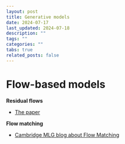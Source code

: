 ```yaml
---
layout: post
title: Generative models
date: 2024-07-17
last_updated: 2024-07-18
description: ""
tags: ""
categories: ""
tabs: true
related_posts: false
---
```


# Flow-based models

**Residual flows**
- [The paper](https://arxiv.org/pdf/1906.02735)

**Flow matching**

- [Cambridge MLG blog about Flow Matching](https://mlg.eng.cam.ac.uk/blog/2024/01/20/flow-matching.html)
